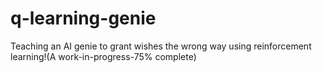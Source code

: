 # q-learning-genie
Teaching an AI genie to grant wishes the wrong way using reinforcement learning!(A work-in-progress-75% complete)
